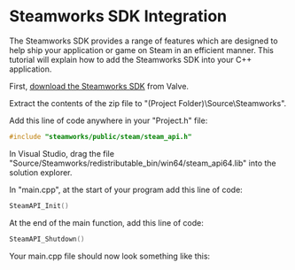 # Steamworks SDK Integration #
The Steamworks SDK provides a range of features which are designed to help ship your application or game on Steam in an efficient manner. This tutorial will explain how to add the Steamworks SDK into your C++ application.

First, [download the Steamworks SDK](https://partner.steamgames.com/doc/sdk) from Valve.

Extract the contents of the zip file to "(Project Folder)\Source\Steamworks".

Add this line of code anywhere in your "Project.h" file:
```c++
#include "steamworks/public/steam/steam_api.h"
```
In Visual Studio, drag the file "Source/Steamworks/redistributable_bin/win64/steam_api64.lib" into the solution explorer.

In "main.cpp", at the start of your program add this line of code:
```c++
SteamAPI_Init()
```
At the end of the main function, add this line of code:
```c++
SteamAPI_Shutdown()
```
Your main.cpp file should now look something like this:
